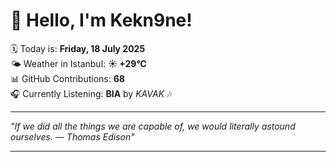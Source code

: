 # 👋 Hello, I'm Kekn9ne!

🗓️ Today is: **Friday, 18 July 2025**  
🌤️ Weather in Istanbul: **☀️   +29°C**  
📊 GitHub Contributions: **68**  
🎧 Currently Listening: **BIA** by *KAVAK* 🎶

---

_"If we did all the things we are capable of, we would literally astound ourselves. — *Thomas Edison*"_

---
